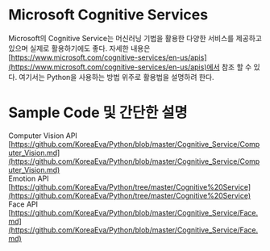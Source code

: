 # Microsoft Cognitive Services
Microsoft의 Cognitive Service는 머신러닝 기법을 활용한 다양한 서비스를 제공하고 있으며 실제로 활용하기에도 좋다. 
자세한 내용은 [https://www.microsoft.com/cognitive-services/en-us/apis](https://www.microsoft.com/cognitive-services/en-us/apis)에서 참조 할 수 있다. 여기서는 Python을 사용하는 방법 위주로 활용법을 설명하려 한다. 

# Sample Code 및 간단한 설명 
Computer Vision API [https://github.com/KoreaEva/Python/blob/master/Cognitive_Service/Computer_Vision.md](https://github.com/KoreaEva/Python/blob/master/Cognitive_Service/Computer_Vision.md)<br>
Emotion API [https://github.com/KoreaEva/Python/tree/master/Cognitive%20Service](https://github.com/KoreaEva/Python/tree/master/Cognitive%20Service) <br>
Face API [https://github.com/KoreaEva/Python/blob/master/Cognitive_Service/Face.md](https://github.com/KoreaEva/Python/blob/master/Cognitive_Service/Face.md) <br>


